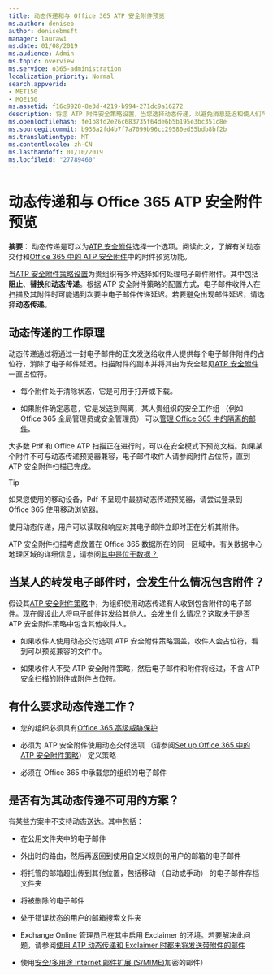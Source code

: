 ```yaml
---
title: 动态传递和与 Office 365 ATP 安全附件预览
ms.author: deniseb
author: denisebmsft
manager: laurawi
ms.date: 01/08/2019
ms.audience: Admin
ms.topic: overview
ms.service: o365-administration
localization_priority: Normal
search.appverid:
- MET150
- MOE150
ms.assetid: f16c9928-8e3d-4219-b994-271dc9a16272
description: 将您 ATP 附件安全策略设置，当您选择动态传递，以避免消息延迟和使人们可以预览正在被扫描的附件。
ms.openlocfilehash: fe1b8fd2e26c683735f64de6b5b195e3bc351c8e
ms.sourcegitcommit: b936a2fd4b7f7a7099b96cc29580ed55bdb8bf2b
ms.translationtype: MT
ms.contentlocale: zh-CN
ms.lasthandoff: 01/10/2019
ms.locfileid: "27789460"
---
```

# <a name="dynamic-delivery-and-previewing-with-office-365-atp-safe-attachments"></a>动态传递和与 Office 365 ATP 安全附件预览

**摘要**： 动态传递是可以为[ATP 安全附件](atp-safe-attachments.md)选择一个选项。阅读此文，了解有关动态交付和[Office 365 中的 ATP 安全附件](atp-safe-attachments.md)中的附件预览功能。

当[ATP 安全附件策略设置](set-up-atp-safe-attachments-policies.md)为贵组织有多种选择如何处理电子邮件附件。其中包括**阻止**、**替换**和**动态传递**。根据 ATP 安全附件策略的配置方式，电子邮件收件人在扫描及其附件时可能遇到次要中电子邮件传递延迟。若要避免出现邮件延迟，请选择**动态传递**。
  
## <a name="how-dynamic-delivery-works"></a>动态传递的工作原理
  
动态传递通过将通过一封电子邮件的正文发送给收件人提供每个电子邮件附件的占位符，消除了电子邮件延迟。扫描附件的副本并将其由为安全起见[ATP 安全附件](atp-safe-attachments.md)一直占位符。 

- 每个附件处于清除状态，它是可用于打开或下载。 

- 如果附件确定恶意，它是发送到隔离，某人贵组织的安全工作组 （例如 Office 365 全局管理员或安全管理员） 可以[管理 Office 365 中的隔离的邮件](manage-quarantined-messages-and-files.md)。

大多数 Pdf 和 Office ATP 扫描正在进行时，可以在安全模式下预览文档。如果某个附件不可与动态传递预览器兼容，电子邮件收件人请参阅附件占位符，直到 ATP 安全附件扫描已完成。

> [!TIP]
> 如果您使用的移动设备，Pdf 不呈现中最初动态传递预览器，请尝试登录到 Office 365 使用移动浏览器。

使用动态传递，用户可以读取和响应对其电子邮件立即时正在分析其附件。 

ATP 安全附件扫描考虑放置在 Office 365 数据所在的同一区域中。有关数据中心地理区域的详细信息，请参阅[其中是位于数据？](https://products.office.com/where-is-your-data-located?geo=All) 
  
## <a name="what-happens-when-someone-forwards-an-email-that-contains-an-attachment"></a>当某人的转发电子邮件时，会发生什么情况包含附件？

假设其[ATP 安全附件策略](set-up-atp-safe-attachments-policies.md)中，为组织使用动态传递有人收到包含附件的电子邮件。现在假设此人将电子邮件转发给其他人。会发生什么情况？这取决于是否 ATP 安全附件策略中包含其他收件人。
  
- 如果收件人使用动态交付选项 ATP 安全附件策略涵盖，收件人会占位符，看到可以预览兼容的文件中。
    
- 如果收件人不受 ATP 安全附件策略，然后电子邮件和附件将经过，不含 ATP 安全扫描的附件或附件占位符。
    
## <a name="whats-required-for-dynamic-delivery-to-work"></a>有什么要求动态传递工作？

- 您的组织必须具有[Office 365 高级威胁保护](office-365-atp.md)
    
- 必须为 ATP 安全附件使用动态交付选项 （请参阅[Set up Office 365 中的 ATP 安全附件策略](set-up-atp-safe-attachments-policies.md)） 定义策略
    
- 必须在 Office 365 中承载您的组织的电子邮件
    
## <a name="are-there-scenarios-for-which-dynamic-delivery-is-not-available"></a>是否有为其动态传递不可用的方案？

有某些方案中不支持动态送达。其中包括：
  
- 在公用文件夹中的电子邮件
    
- 外出时的路由，然后再返回到使用自定义规则的用户的邮箱的电子邮件
    
- 将托管的邮箱超出传到其他位置，包括移动 （自动或手动） 的电子邮件存档文件夹
    
- 将被删除的电子邮件
    
- 处于错误状态的用户的邮箱搜索文件夹
    
- Exchange Online 管理员已在其中启用 Exclaimer 的环境。若要解决此问题，请参阅[使用 ATP 动态传递和 Exclaimer 时都未将发送带附件的邮件](https://support.microsoft.com/help/4014438/messages-with-attachments-are-not-delivered-when-atp-dynamic-delivery)

- 使用[安全/多用途 Internet 邮件扩展 (S/MIME)](s-mime-for-message-signing-and-encryption.md)加密的邮件）


